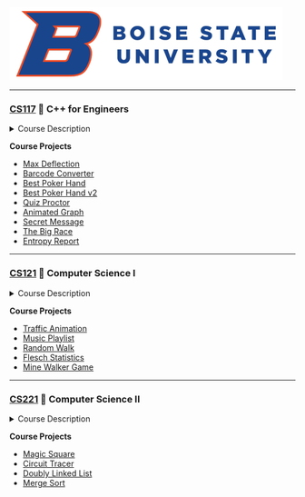 ![Boise State University](bsu_logo.png?raw=true)

___

### [CS117](cs117/README.md) :small_orange_diamond: C++ for Engineers

<details>

<summary>Course Description</summary>
An introductory course in computer programming using C++. Topics include: scalar types; aggregate types; pointers and reference types; statements; expressions; functions; libraries; and a brief introduction to classes, objects, and overloading. Emphasis is on: development, compilation, debugging, and execution of complete programs implementing given algorithms for numerical, scientific, and engineering applications.

</details>

**Course Projects**
- [Max Deflection](cs117/p1)
- [Barcode Converter](cs117/p3)
- [Best Poker Hand](cs117/p2)
- [Best Poker Hand v2](cs117/p6)
- [Quiz Proctor](cs117/p4)
- [Animated Graph](cs117/p5)
- [Secret Message](cs117/p7)
- [The Big Race](cs117/p9)
- [Entropy Report](cs117/p10)

___

### [CS121](cs121/README.md) :small_orange_diamond: Computer Science I

<details>

<summary>Course Description</summary>
Introduction to object-oriented problem solving and programming. Software development process. Data and expression, conditionals and loops, arrays and lists, and classes and interfaces. Introduction to graphical user interfaces (GUIs). Guided, in-class programming activities and targeted projects to teach problem solving and software development skills.

</details>

**Course Projects**
- [Traffic Animation](cs121/p1)
- [Music Playlist](cs121/p2)
- [Random Walk](cs121/p3)
- [Flesch Statistics](cs121/p4)
- [Mine Walker Game](cs121/p5)

___

### [CS221](cs221/README.md) :small_orange_diamond: Computer Science II

<details>

<summary>Course Description</summary>
Object-oriented design including inheritance, polymorphism, and dynamic binding. Graphical user interfaces. Recursion. Introduction to program correctness and testing/analysis of time/space requirements. Basic data structures: lists, collections, stacks, and queues. Basic searching and sorting.

</details>

**Course Projects**
- [Magic Square](cs221/p1)
- [Circuit Tracer](cs221/p2)
- [Doubly Linked List](cs221/p3)
- [Merge Sort](cs221/p4)
